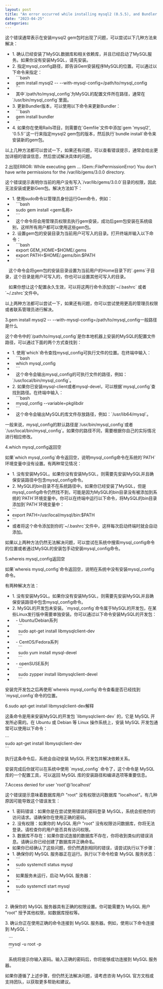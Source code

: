 ```yaml
---
layout: post
title: "An error occurred while installing mysql2 (0.5.5), and Bundler cannot continue."
date: "2023-04-25"
categories: 
---
```

<p>这个错误通常表示在安装mysql2 gem包时出现了问题，可以尝试以下几种方法来解决：</p>

<ul>
	<li>1. 确认已经安装了MySQL数据库和相关依赖库，并且已经启动了MySQL服务。如果你没有安装MySQL，请先安装。</li>
	<li>2. 指定mysql_config路径，即告诉Gem安装程序MySQL的位置。可以通过以下命令来指定：</li>
	<li>&nbsp;&nbsp; ```bash</li>
	<li>&nbsp;&nbsp; gem install mysql2 -- --with-mysql-config=/path/to/mysql_config</li>
	<li>&nbsp;&nbsp; ```</li>
	<li>&nbsp;&nbsp; 其中`/path/to/mysql_config`为MySQL的配置文件所在路径，通常在`/usr/bin/mysql_config`里面。</li>
	<li>3. 更新Bundler版本，可以使用以下命令来更新Bundler：</li>
	<li>&nbsp;&nbsp; ```bash</li>
	<li>&nbsp;&nbsp; gem install bundler</li>
	<li>&nbsp;&nbsp; ```</li>
	<li>4. 如果你在使用Rails项目，则需要在`Gemfile`文件中添加`gem &#39;mysql2&#39;, &#39;0.5.5&#39;`这一行来指定mysql2 gem包的版本，然后执行`bundle install`命令来安装新的gem包。</li>
</ul>

<p>以上几种方法都可以尝试一下，如果还有问题，可以查看错误提示，通常会给出更加详细的错误信息，然后尝试解决具体的问题。</p>

<p>2.出现ERROR: While executing gem ... (Gem::FilePermissionError) You don&#39;t have write permissions for the /var/lib/gems/3.0.0 directory.</p>

<p>这个错误提示表明你当前的用户没有写入`/var/lib/gems/3.0.0`目录的权限，因此无法安装或更新Gem包。解决方法如下：</p>

<ul>
	<li>1. 使用sudo命令以管理员身份运行Gem命令，例如：</li>
	<li>&nbsp;&nbsp; ```bash</li>
	<li>&nbsp;&nbsp; sudo gem install &lt;gem名称&gt;</li>
	<li>&nbsp;&nbsp; ```</li>
	<li>&nbsp;&nbsp; 这个命令将会用管理员权限去执行gem安装，成功后gem包安装在系统级别，这样所有用户都可以使用这些gem包。</li>
	<li>2. 设置gem包的安装目录为当前用户可写入的目录。打开终端并输入以下命令：</li>
	<li>&nbsp;&nbsp; ```bash</li>
	<li>&nbsp;&nbsp; export GEM_HOME=$HOME/.gems</li>
	<li>&nbsp;&nbsp; export PATH=$HOME/.gems/bin:$PATH</li>
	<li>&nbsp;&nbsp; ```</li>
</ul>

<p>&nbsp;&nbsp; 这个命令会将gem包的安装目录设置为当前用户的Home目录下的`.gems`子目录，这个目录是用户可写入的，你也可以设置其他可写入的目录。</p>

<p>&nbsp;&nbsp; 如果你想让这个配置永久生效，可以将这两行命令添加到`~/.bashrc` 或者 `~/.zshrc`文件中。</p>

<p>以上两种方法都可以尝试一下，如果还有问题，你可以尝试使用更高的管理员权限或者联系管理员进行解决。</p>

<p>3.gem install mysql2 -- --with-mysql-config=/path/to/mysql_config一般路径是什么</p>

<p>这个命令中的`/path/to/mysql_config`是你本地机器上安装的MySQL的配置文件路径，可以通过下面的两个方式查找到：</p>

<ul>
	<li>1. 使用`which`命令查找mysql_config可执行文件的位置。在终端中输入：</li>
	<li>&nbsp;&nbsp; ```bash</li>
	<li>&nbsp;&nbsp; which mysql_config</li>
	<li>&nbsp;&nbsp; ```</li>
	<li>&nbsp;&nbsp; 这个命令会输出mysql_config的可执行文件的路径，例如：`/usr/local/bin/mysql_config`。</li>
	<li>2. 如果你已安装mysql-client或者mysql-devel，可以根据`mysql_config`查找到路径。在终端中输入：</li>
	<li>&nbsp;&nbsp; ```bash</li>
	<li>&nbsp;&nbsp; mysql_config --variable=pkglibdir</li>
	<li>&nbsp;&nbsp; ```</li>
	<li>&nbsp;&nbsp; 这个命令会输出MySQL的库文件存放路径，例如：`/usr/lib64/mysql`。</li>
</ul>

<p>一般来说，mysql_config的默认路径是`/usr/bin/mysql_config`或者`/usr/local/bin/mysql_config`。如果你的路径不同，需要根据你自己的实际情况进行相应修改。</p>

<p>4.which mysql_config返回空</p>

<p>如果`which mysql_config`命令返回空，说明mysql_config命令在系统的`PATH`环境变量中没有设置。有两种常见情况：</p>

<ul>
	<li>1. 没有安装MySQL。如果你没有安装MySQL，则需要先安装MySQL并且确保安装路径中包含mysql_config命令。</li>
	<li>2. MySQL的bin目录不在系统路径中。如果你已经安装了MySQL，但是mysql_config命令仍然找不到，可能是因为MySQL的bin目录没有被添加到系统的`PATH`环境变量中。你可以在终端中运行以下命令，将MySQL的bin目录添加到`PATH`环境变量中：</li>
	<li>```</li>
	<li>export PATH=/usr/local/mysql/bin:$PATH</li>
	<li>```</li>
	<li>或者将这个命令添加到你的`~/.bashrc`文件中，这样每次启动终端时就会自动添加。</li>
</ul>

<p>如果以上两种方法仍然无法解决问题，可以尝试在系统中搜索mysql_config命令的位置或者通过MySQL的安装包手动安装mysql_config命令。</p>

<p>5.whereis mysql_config返回空</p>

<p>如果`whereis mysql_config`命令返回空，说明在系统中没有安装mysql_config命令。</p>

<p>有两种解决方法：</p>

<ul>
	<li>1. 没有安装MySQL。如果你没有安装MySQL，则需要先安装MySQL并且确保安装路径中包含mysql_config命令。</li>
	<li>2. MySQL的开发包未安装。`mysql_config`命令属于MySQL的开发包，在某些Linux发行版中需要单独安装。你可以通过以下命令安装MySQL的开发包：</li>
	<li>&nbsp;&nbsp; - Ubuntu/Debian系列</li>
	<li>&nbsp;&nbsp;&nbsp;&nbsp; ```</li>
	<li>&nbsp;&nbsp;&nbsp;&nbsp; sudo apt-get install libmysqlclient-dev</li>
	<li>&nbsp;&nbsp;&nbsp;&nbsp; ```</li>
	<li>&nbsp;&nbsp; - CentOS/Fedora系列</li>
	<li>&nbsp;&nbsp;&nbsp;&nbsp; ```</li>
	<li>&nbsp;&nbsp;&nbsp;&nbsp; sudo yum install mysql-devel</li>
	<li>&nbsp;&nbsp;&nbsp;&nbsp; ```</li>
	<li>&nbsp;&nbsp; - openSUSE系列</li>
	<li>&nbsp;&nbsp;&nbsp;&nbsp; ```</li>
	<li>&nbsp;&nbsp;&nbsp;&nbsp; sudo zypper install libmysqlclient-devel</li>
	<li>&nbsp;&nbsp;&nbsp;&nbsp; ```</li>
</ul>

<p>安装完开发包之后再使用`whereis mysql_config`命令查看是否已经找到`mysql_config`命令的位置。</p>

<p>6.sudo apt-get install libmysqlclient-dev解释</p>

<p>这条命令是用来安装MySQL的开发包 `libmysqlclient-dev` 的，它是 MySQL 开发所必需的。在 Ubuntu 或 Debian 等 Linux 操作系统上，安装 MySQL 开发包通常可以使用以下命令：</p>

<p>```<br />
sudo apt-get install libmysqlclient-dev<br />
```</p>

<p>执行这条命令后，系统会自动安装 MySQL 开发包并解决依赖关系。</p>

<p>安装完成后你就可以在系统中使用 `mysql_config` 命令了，这个命令是 MySQL 库的一个配置工具，可以返回 MySQL 库的安装路径和编译选项等重要信息。</p>

<p>7.Access denied for user &#39;root&#39;@&#39;localhost&#39;</p>

<p>这个错误提示意味着数据库用户 &quot;root&quot; 没有权限访问数据库 &quot;localhost&quot;。有几种原因可能导致这个错误发生：</p>

<ul>
	<li>1. 密码错误：如果你是在尝试使用错误的密码登录 MySQL，系统会拒绝你的访问请求。请确保你在使用正确的密码。</li>
	<li>2. 没有权限：如果你的 MySQL 用户 &quot;root&quot; 没有权限访问数据库，你将无法登录。请检查你的用户是否具有访问权限。</li>
	<li>3. 数据库不存在：如果你尝试连接的数据库不存在，你将收到类似的错误消息。请确认你已经创建了数据库并正确命名。</li>
	<li>如果你已经确认了这些问题，但仍然遇到相同的错误，请尝试执行以下步骤：</li>
	<li>1. 确保你的 MySQL 服务器正在运行。执行以下命令检查 MySQL 服务状态：</li>
	<li>&nbsp;&nbsp; ```</li>
	<li>&nbsp;&nbsp; sudo systemctl status mysql</li>
	<li>&nbsp;&nbsp; ```</li>
	<li>&nbsp;&nbsp; 如果服务未运行，启动 MySQL 服务器：</li>
	<li>&nbsp;&nbsp; ```</li>
	<li>&nbsp;&nbsp; sudo systemctl start mysql</li>
	<li>&nbsp;&nbsp; ```</li>
</ul>

<p>&nbsp; &nbsp;<br />
2. 确保你的 MySQL 服务器具有正确的权限设置。你可能需要为 MySQL 用户 &quot;root&quot; 授予其他权限，如数据库授权等。</p>

<p>3. 确认你正在使用正确的命令连接到 MySQL 服务器。例如，使用以下命令连接到 MySQL：</p>

<p>&nbsp;&nbsp; ```<br />
&nbsp;&nbsp; mysql -u root -p<br />
&nbsp;&nbsp; ```</p>

<p>&nbsp;&nbsp; 系统将提示你输入密码。输入正确的密码后，你将能够成功连接到 MySQL 服务器。</p>

<p>如果你遵循了上述步骤，但仍然无法解决问题，请考虑咨询 MySQL 官方文档或支持团队，以获取更多帮助和建议。</p>

<p>&nbsp;</p>

